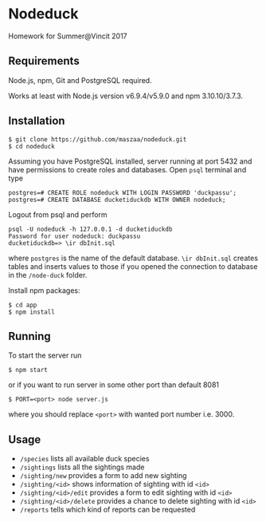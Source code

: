 # Nodeduck

Homework for Summer@Vincit 2017

## Requirements

Node.js, npm, Git and PostgreSQL required.

Works at least with Node.js version v6.9.4/v5.9.0 and npm 3.10.10/3.7.3.

## Installation

```
$ git clone https://github.com/maszaa/nodeduck.git
$ cd nodeduck
```

Assuming you have PostgreSQL installed, server running at port 5432 and have permissions to create roles and databases. Open `psql` terminal and type

```
postgres=# CREATE ROLE nodeduck WITH LOGIN PASSWORD 'duckpassu';
postgres=# CREATE DATABASE ducketiduckdb WITH OWNER nodeduck;
```
Logout from psql and perform
```
psql -U nodeduck -h 127.0.0.1 -d ducketiduckdb
Password for user nodeduck: duckpassu
ducketiduckdb=> \ir dbInit.sql
```
where `postgres` is the name of the default database. `\ir dbInit.sql` creates tables and inserts values to those if you opened the connection to database in the `/node-duck` folder.

Install npm packages:

```
$ cd app
$ npm install
```

## Running

To start the server run

```
$ npm start
```

or if you want to run server in some other port than default 8081

```
$ PORT=<port> node server.js
```

where you should replace `<port>` with wanted port number i.e. 3000.

## Usage

* `/species` lists all available duck species
* `/sightings` lists all the sightings made
* `/sighting/new` provides a form to add new sighting
* `/sighting/<id>` shows information of sighting with id `<id>`
* `/sighting/<id>/edit` provides a form to edit sighting with id `<id>`
* `/sighting/<id>/delete` provides a chance to delete sighting with id `<id>`
* `/reports` tells which kind of reports can be requested
